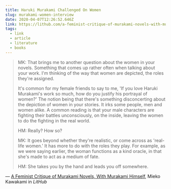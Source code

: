 ```yaml
---
title: Haruki Murakami Challenged On Women
slug: murakami-women-interview
date: 2020-04-07T12:26:52.646Z
link: https://lithub.com/a-feminist-critique-of-murakami-novels-with-murakami-himself/
tags:
  - link
  - article
  - literature
  - books
---
```


> MK: That brings me to another question about the women in your novels. Something that comes up rather often when talking about your work. I'm thinking of the way that women are depicted, the roles they're assigned.
> 
> It's common for my female friends to say to me, 'If you love Haruki Murakami's work so much, how do you justify his portrayal of women?' The notion being that there's something disconcerting about the depiction of women in your stories. It irks some people, men and women alike.
A common reading is that your male characters are fighting their battles unconsciously, on the inside, leaving the women to do the fighting in the real world.
> 
> HM: Really? How so?
> 
> MK: It goes beyond whether they're realistic, or come across as 'real-life women.' It has more to do with the roles they play. For example, as we were saying earlier, the woman functions as a kind oracle, in that she's made to act as a medium of fate.
> 
> HM: She takes you by the hand and leads you off somewhere.

&mdash; [A Feminist Critique of Murakami Novels, With Murakami Himself](https://lithub.com/a-feminist-critique-of-murakami-novels-with-murakami-himself/), Mieko Kawakami in _LitHub_
